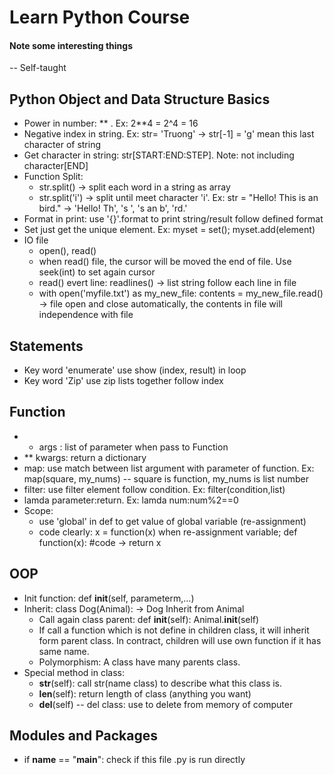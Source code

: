# Learn Python Course
#### Note some interesting things
-- Self-taught
## Python Object and Data Structure Basics
- Power in number: ** . Ex: 2**4 = 2^4 = 16
- Negative index in string. Ex: str= 'Truong' -> str[-1] = 'g' mean this last character of string
- Get character in string: str[START:END:STEP]. Note: not including character[END]
- Function Split:
  * str.split() -> split each word in a string as array
  * str.split('i') -> split until meet character 'i'. Ex: str = "Hello! This is an bird." -> 'Hello! Th', 's ', 's an b', 'rd.'
- Format in print: use '{}'.format  to print string/result follow defined format
- Set just get the unique element. Ex: myset = set(); myset.add(element)
- IO file
  * open(), read()
  * when read() file, the cursor will be moved the end of file. Use seek(int) to set again cursor
  * read() evert line: readlines() -> list string follow each line in file
  * with open('myfile.txt') as my_new_file:
      contents = my_new_file.read()
      -> file open and close automatically, the contents in file will independence with file
## Statements
- Key word 'enumerate' use show (index, result) in loop
- Key word 'Zip' use zip lists together follow index
## Function
- * args : list of parameter when pass to Function
- ** kwargs:  return a dictionary  
- map: use match between list argument with parameter of function. Ex: map(square, my_nums) -- square is function, my_nums is list number
- filter: use filter element follow condition. Ex: filter(condition,list)
- lamda parameter:return. Ex: lamda num:num%2==0
- Scope:
  * use 'global' in def to get value of global variable (re-assignment)
  * code clearly: x = function(x) when re-assignment variable; def function(x): #code -> return x
## OOP
- Init function: def __init__(self, parameterm,...)
- Inherit: class Dog(Animal): -> Dog Inherit from Animal
  * Call again class parent: def __init__(self): Animal.__init__(self)
  * If call a function which is not define in children class, it will inherit form parent class. In contract, children will use own function if it has same name.
  * Polymorphism: A class have many parents class.
- Special method in class:
  * __str__(self): call str(name class) to describe what this class is.
  * __len__(self): return length of class (anything you want)
  * __del__(self) -- del class: use to delete from memory of computer
## Modules and Packages
- if __name__ == "__main__": check if this file .py is run directly
